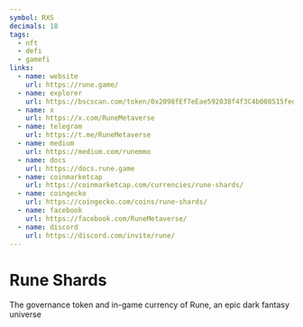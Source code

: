 ```yaml
---
symbol: RXS
decimals: 18
tags:
  - nft
  - defi
  - gamefi
links:
  - name: website
    url: https://rune.game/
  - name: explorer
    url: https://bscscan.com/token/0x2098fEf7eEae592038f4f3C4b008515fed0d5886
  - name: x
    url: https://x.com/RuneMetaverse
  - name: telegram
    url: https://t.me/RuneMetaverse
  - name: medium
    url: https://medium.com/runemmo
  - name: docs
    url: https://docs.rune.game
  - name: coinmarketcap
    url: https://coinmarketcap.com/currencies/rune-shards/
  - name: coingecko
    url: https://coingecko.com/coins/rune-shards/
  - name: facebook
    url: https://facebook.com/RuneMetaverse/
  - name: discord
    url: https://discord.com/invite/rune/
---
```


# Rune Shards

The governance token and in-game currency of Rune, an epic dark fantasy universe
